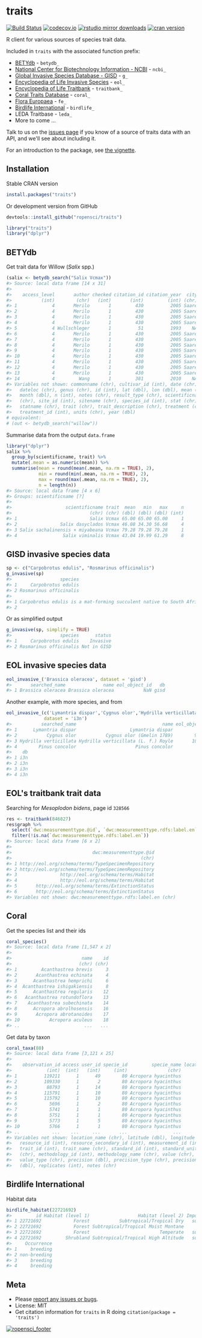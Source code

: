 traits
=======



[![Build Status](https://travis-ci.org/ropensci/traits.svg?branch=master)](https://travis-ci.org/ropensci/traits)
[![codecov.io](https://codecov.io/github/ropensci/traits/coverage.svg?branch=master)](https://codecov.io/github/ropensci/traits?branch=master)
[![rstudio mirror downloads](http://cranlogs.r-pkg.org/badges/traits)](https://github.com/metacran/cranlogs.app)
[![cran version](http://www.r-pkg.org/badges/version/traits)](https://cran.rstudio.com/package=traits)

R client for various sources of species trait data.

Included in `traits` with the associated function prefix:

* [BETYdb](http://www.betydb.org) - `betydb_`
* [National Center for Biotechnology Information - NCBI](http://www.ncbi.nlm.nih.gov/) - `ncbi_`
* [Global Invasive Species Database - GISD](http://www.issg.org/database/welcome/) - `g_`
* [Encyclopedia of Life Invasive Species](http://eol.org/collections/38204) - `eol_`
* [Encyclopedia of Life Traitbank](http://eol.org/info/516) - `traitbank_`
* [Coral Traits Database](http://coraltraits.org/) - `coral_`
* [Flora Europaea](http://rbg-web2.rbge.org.uk/FE/fe.html) - `fe_`
* [Birdlife International](http://rbg-web2.rbge.org.uk/FE/fe.html) - `birdlife_`
* LEDA Traitbase - `leda_`
* More to come ...

Talk to us on the [issues page](https://github.com/ropensci/traits/issues) if you know of a source of traits data with an API, and we'll see about including it.

For an introduction to the package, see [the vignette](vignettes/traits_intro.Rmd).

## Installation

Stable CRAN version


```r
install.packages("traits")
```

Or development version from GitHub


```r
devtools::install_github("ropensci/traits")
```


```r
library("traits")
library("dplyr")
```

## BETYdb

Get trait data for Willow (_Salix_ spp.)


```r
(salix <- betydb_search("Salix Vcmax"))
#> Source: local data frame [14 x 31]
#> 
#>    access_level       author checked citation_id citation_year  city
#>           (int)        (chr)   (int)       (int)         (int) (chr)
#> 1             4       Merilo       1         430          2005 Saare
#> 2             4       Merilo       1         430          2005 Saare
#> 3             4       Merilo       1         430          2005 Saare
#> 4             4       Merilo       1         430          2005 Saare
#> 5             4 Wullschleger       1          51          1993    NA
#> 6             4       Merilo       1         430          2005 Saare
#> 7             4       Merilo       1         430          2005 Saare
#> 8             4       Merilo       1         430          2005 Saare
#> 9             4       Merilo       1         430          2005 Saare
#> 10            4       Merilo       1         430          2005 Saare
#> 11            4       Merilo       1         430          2005 Saare
#> 12            4       Merilo       1         430          2005 Saare
#> 13            4       Merilo       1         430          2005 Saare
#> 14            4         Wang       1         381          2010    NA
#> Variables not shown: commonname (chr), cultivar_id (int), date (chr),
#>   dateloc (chr), genus (chr), id (int), lat (dbl), lon (dbl), mean (chr),
#>   month (dbl), n (int), notes (chr), result_type (chr), scientificname
#>   (chr), site_id (int), sitename (chr), species_id (int), stat (chr),
#>   statname (chr), trait (chr), trait_description (chr), treatment (chr),
#>   treatment_id (int), units (chr), year (dbl)
# equivalent:
# (out <- betydb_search("willow"))
```

Summarise data from the output `data.frame`


```r
library("dplyr")
salix %>%
  group_by(scientificname, trait) %>%
  mutate(.mean = as.numeric(mean)) %>%
  summarise(mean = round(mean(.mean, na.rm = TRUE), 2),
            min = round(min(.mean, na.rm = TRUE), 2),
            max = round(max(.mean, na.rm = TRUE), 2),
            n = length(n))
#> Source: local data frame [4 x 6]
#> Groups: scientificname [?]
#> 
#>                    scientificname trait  mean   min   max     n
#>                             (chr) (chr) (dbl) (dbl) (dbl) (int)
#> 1                           Salix Vcmax 65.00 65.00 65.00     1
#> 2                Salix dasyclados Vcmax 46.08 34.30 56.68     4
#> 3 Salix sachalinensis × miyabeana Vcmax 79.28 79.28 79.28     1
#> 4                 Salix viminalis Vcmax 43.04 19.99 61.29     8
```

## GISD invasive species data


```r
sp <- c("Carpobrotus edulis", "Rosmarinus officinalis")
g_invasive(sp)
#>                  species
#> 1     Carpobrotus edulis
#> 2 Rosmarinus officinalis
#>                                                                                                                                                                                                                                                                                                                                                                                                                                                                                                                                                                                                                                                                                                                                                                                               status
#> 1 Carpobrotus edulis is a mat-forming succulent native to South Africa which is invasive primarily in coastal habitats in many parts of the world. It was often introduced as an ornamental plant or used for planting along roadsides, from which it has spread to become invasive. Its main impacts are smothering, reduced regeneration of native flora and changes to soil pH and nutrient regimes.;  (succulent); Common Names: balsamo, Cape fig, figue marine, freeway iceplant, ghaukum, ghoenavy, highway ice plant, higo del Cabo, higo marino, Hottentosvy, hottentot fig, Hottentottenfeige, iceplant, ikhambi-lamabulawo, Kaapsevy, patata frita, perdevy, pigface, rankvy, sea fig, sour fig, suurvy, umgongozi, vyerank; Synonyms: Mesembryanthemum edule L., Mesembryanthemum edulis
#> 2                                                                                                                                                                                                                                                                                                                                                                                                                                                                                                                                                                                                                                                                                                                                                                                        Not in GISD
```

Or as simplified output


```r
g_invasive(sp, simplify = TRUE)
#>                  species      status
#> 1     Carpobrotus edulis    Invasive
#> 2 Rosmarinus officinalis Not in GISD
```

## EOL invasive species data


```r
eol_invasive_('Brassica oleracea', dataset = 'gisd')
#>       searched_name              name eol_object_id   db
#> 1 Brassica oleracea Brassica oleracea           NaN gisd
```

Another example, with more species, and from


```r
eol_invasive_(c('Lymantria dispar','Cygnus olor','Hydrilla verticillata','Pinus concolor'),
              dataset = 'i3n')
#>           searched_name                                name eol_object_id
#> 1      Lymantria dispar                    Lymantria dispar           NaN
#> 2           Cygnus olor           Cygnus olor (Gmelin 1789)        913227
#> 3 Hydrilla verticillata Hydrilla verticillata (L. f.) Royle       1088921
#> 4        Pinus concolor                      Pinus concolor           NaN
#>    db
#> 1 i3n
#> 2 i3n
#> 3 i3n
#> 4 i3n
```

## EOL's traitbank trait data

Searching for _Mesoplodon bidens_, page id `328566`


```r
res <- traitbank(846827)
res$graph %>%
  select(`dwc:measurementtype.@id`, `dwc:measurementtype.rdfs:label.en`) %>%
  filter(!is.na(`dwc:measurementtype.rdfs:label.en`))
#> Source: local data frame [6 x 2]
#> 
#>                              dwc:measurementtype.@id
#>                                                (chr)
#> 1 http://eol.org/schema/terms/TypeSpecimenRepository
#> 2 http://eol.org/schema/terms/TypeSpecimenRepository
#> 3                http://eol.org/schema/terms/Habitat
#> 4                http://eol.org/schema/terms/Habitat
#> 5       http://eol.org/schema/terms/ExtinctionStatus
#> 6       http://eol.org/schema/terms/ExtinctionStatus
#> Variables not shown: dwc:measurementtype.rdfs:label.en (chr)
```

## Coral

Get the species list and their ids


```r
coral_species()
#> Source: local data frame [1,547 x 2]
#> 
#>                          name    id
#>                         (chr) (chr)
#> 1         Acanthastrea brevis     3
#> 2       Acanthastrea echinata     4
#> 3      Acanthastrea hemprichi     6
#> 4  Acanthastrea ishigakiensis     8
#> 5      Acanthastrea regularis    12
#> 6   Acanthastrea rotundoflora    13
#> 7    Acanthastrea subechinata    14
#> 8      Acropora abrolhosensis    16
#> 9       Acropora abrotanoides    17
#> 10           Acropora aculeus    18
#> ..                        ...   ...
```

Get data by taxon


```r
coral_taxa(80)
#> Source: local data frame [3,121 x 25]
#> 
#>    observation_id access user_id specie_id         specie_name location_id
#>             (int)  (int)   (int)     (int)               (chr)       (int)
#> 1          119211      1      49        80 Acropora hyacinthus           1
#> 2          109330      1       2        80 Acropora hyacinthus           1
#> 3           88793      1      14        80 Acropora hyacinthus           0
#> 4          115791      1      10        80 Acropora hyacinthus           1
#> 5          115792      1      10        80 Acropora hyacinthus           1
#> 6            5696      1       2        80 Acropora hyacinthus           1
#> 7            5741      1       1        80 Acropora hyacinthus           1
#> 8            5751      1       1        80 Acropora hyacinthus           1
#> 9            5773      1       5        80 Acropora hyacinthus           1
#> 10           5766      1       1        80 Acropora hyacinthus           1
#> ..            ...    ...     ...       ...                 ...         ...
#> Variables not shown: location_name (chr), latitude (dbl), longitude (dbl),
#>   resource_id (int), resource_secondary_id (int), measurement_id (int),
#>   trait_id (int), trait_name (chr), standard_id (int), standard_unit
#>   (chr), methodology_id (int), methodology_name (chr), value (chr),
#>   value_type (chr), precision (dbl), precision_type (chr), precision_upper
#>   (dbl), replicates (int), notes (chr)
```

## Birdlife International

Habitat data


```r
birdlife_habitat(22721692)
#>         id Habitat (level 1)                  Habitat (level 2) Importance
#> 1 22721692            Forest           Subtropical/Tropical Dry   suitable
#> 2 22721692            Forest Subtropical/Tropical Moist Montane      major
#> 3 22721692            Forest                          Temperate   suitable
#> 4 22721692         Shrubland Subtropical/Tropical High Altitude   suitable
#>     Occurrence
#> 1     breeding
#> 2 non-breeding
#> 3     breeding
#> 4     breeding
```

## Meta

* Please [report any issues or bugs](https://github.com/ropensci/traits/issues).
* License: MIT
* Get citation information for `traits` in R doing `citation(package = 'traits')`

[![ropensci_footer](http://ropensci.org/public_images/github_footer.png)](http://ropensci.org)
